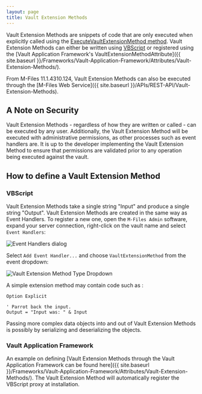 ```yaml
---
layout: page
title: Vault Extension Methods
---
```


Vault Extension Methods are snippets of code that are only executed when explicitly called using the [ExecuteVaultExtensionMethod method](https://www.m-files.com/api/documentation/latest/index.html#MFilesAPI~VaultExtensionMethodOperations~ExecuteVaultExtensionMethod.html).  Vault Extension Methods can either be written using [VBScript](#vbscript) or registered using the [Vault Application Framework's VaultExtensionMethodAttribute]({{ site.baseurl }}/Frameworks/Vault-Application-Framework/Attributes/Vault-Extension-Methods/).

From M-Files 11.1.4310.124, Vault Extension Methods can also be executed through the [M-Files Web Service]({{ site.baseurl }}/APIs/REST-API/Vault-Extension-Methods).

## A Note on Security

Vault Extension Methods - regardless of how they are written or called - can be executed by any user.  Additionally, the Vault Extension Method will be executed with administrative permissions, as other processes such as event handlers are.  It is up to the developer implementing the Vault Extension Method to ensure that permissions are validated prior to any operation being executed against the vault.

## How to define a Vault Extension Method

### VBScript

Vault Extension Methods take a single string "Input" and produce a single string "Output".  Vault Extension Methods are created in the same way as Event Handlers.  To register a new one, open the `M-Files Admin` software, expand your server connection, right-click on the vault name and select `Event Handlers`:

![Event Handlers dialog](event-handlers.png)

Select `Add Event Handler...` and choose `VaultExtensionMethod` from the event dropdown:

![Vault Extension Method Type Dropdown](add-event-handler.png)

A simple extension method may contain code such as :

```vbscript
Option Explicit

' Parrot back the input.
Output = "Input was: " & Input
```

<p class="note">Passing more complex data objects into and out of Vault Extension Methods is possibly by serializing and deserializing the objects.</p>

### Vault Application Framework

An example on defining [Vault Extension Methods through the Vault Application Framework can be found here]({{ site.baseurl }}/Frameworks/Vault-Application-Framework/Attributes/Vault-Extension-Methods/).  The Vault Extension Method will automatically register the VBScript proxy at installation.

